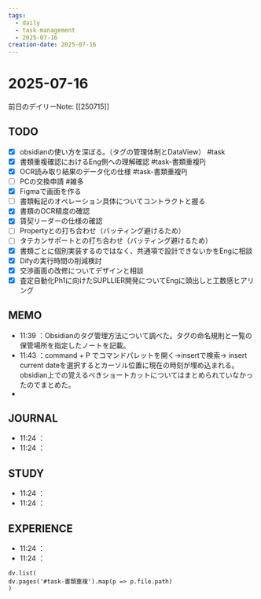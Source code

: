 ```yaml
---
tags:
  - daily
  - task-management
  - 2025-07-16
creation-date: 2025-07-16
---
```

# 2025-07-16

前日のデイリーNote: [[250715]]

## TODO
- [x] obsidianの使い方を深ぼる。（タグの管理体制とDataView） #task 
- [x] 書類重複確認におけるEng側への理解確認 #task-書類重複Pj
- [x] OCR読み取り結果のデータ化の仕様 #task-書類重複Pj
- [ ] PCの交換申請 #雑多
- [x] Figmaで画面を作る
- [ ] 書類転記のオペレーション具体についてコントラクトと握る
- [x] 書類のOCR精度の確認
- [x] 賃契リーダーの仕様の確認
- [ ] Propertyとの打ち合わせ（バッティング避けるため）
- [ ] タテカンサポートとの打ち合わせ（バッティング避けるため）
- [x] 書類ごとに個別実装するのではなく、共通項で設計できないかをEngに相談
- [x] Difyの実行時間の削減検討
- [x] 交渉画面の改修についてデザインと相談
- [x] 査定自動化Ph1に向けたSUPLLIER開発についてEngに頭出しと工数感ヒアリング

## MEMO
- 11:39 ：Obsidianのタグ管理方法について調べた。タグの命名規則と一覧の保管場所を指定したノートを記載。
- 11:43 ：command + P でコマンドパレットを開く→insertで検索→ insert current dateを選択するとカーソル位置に現在の時刻が埋め込まれる。obsidian上での覚えるべきショートカットについてはまとめられていなかったのでまとめた。
- 

## JOURNAL
- 11:24 ：
- 11:24 ：

## STUDY
- 11:24 ：
- 11:24 ：

## EXPERIENCE
- 11:24 ：
- 11:24 ：



```dataviewjs
dv.list(
dv.pages('#task-書類重複').map(p => p.file.path)
)
```
